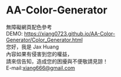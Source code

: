 # AA-Color-Generator
無障礙網頁配色參考<br>
DEMO: https://xiang0723.github.io/AA-Color-Generator/Color_Generator.html<br>
您好，我是 Jax Huang<br>
內容如果有侵害到您的權益，<br>
請來信告知，造成您的困擾與不便敬請見諒！<br>
E-mail:xiang666@gmail.com

